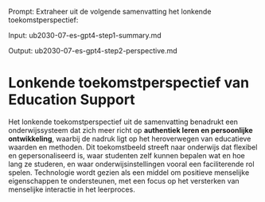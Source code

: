 Prompt: Extraheer uit de volgende samenvatting het lonkende toekomstperspectief:

Input: ub2030-07-es-gpt4-step1-summary.md

Output: ub2030-07-es-gpt4-step2-perspective.md

# Lonkende toekomstperspectief van Education Support

Het lonkende toekomstperspectief uit de samenvatting benadrukt een onderwijssysteem dat zich meer richt op **authentiek leren en persoonlijke ontwikkeling**, waarbij de nadruk ligt op het heroverwegen van educatieve waarden en methoden. Dit toekomstbeeld streeft naar onderwijs dat flexibel en gepersonaliseerd is, waar studenten zelf kunnen bepalen wat en hoe lang ze studeren, en waar onderwijsinstellingen vooral een faciliterende rol spelen. Technologie wordt gezien als een middel om positieve menselijke eigenschappen te ondersteunen, met een focus op het versterken van menselijke interactie in het leerproces.